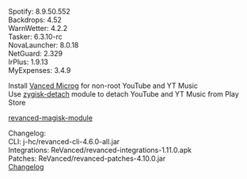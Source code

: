 Spotify: 8.9.50.552  
Backdrops: 4.52  
WarnWetter: 4.2.2  
Tasker: 6.3.10-rc  
NovaLauncher: 8.0.18  
NetGuard: 2.329  
IrPlus: 1.9.13  
MyExpenses: 3.4.9  

Install [Vanced Microg](https://github.com/TeamVanced/VancedMicroG/releases) for non-root YouTube and YT Music  
Use [zygisk-detach](https://github.com/j-hc/zygisk-detach) module to detach YouTube and YT Music from Play Store  

[revanced-magisk-module](https://github.com/j-hc/revanced-magisk-module)  

Changelog:  
CLI: j-hc/revanced-cli-4.6.0-all.jar  
Integrations: ReVanced/revanced-integrations-1.11.0.apk  
Patches: ReVanced/revanced-patches-4.10.0.jar  
[Changelog](https://github.com/ReVanced/revanced-patches/releases/tag/v4.10.0)  
